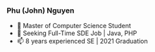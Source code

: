 <!--
**mrphu17-us/mrphu17-us** is a ✨ _special_ ✨ repository because its `README.md` (this file) appears on your GitHub profile.

Here are some ideas to get you started:

- 🔭 I’m currently working on ...
- 🌱 I’m currently learning ...
- 👯 I’m looking to collaborate on ...
- 🤔 I’m looking for help with ...
- 💬 Ask me about ...
- 📫 How to reach me: ...
- 😄 Pronouns: ...
- ⚡ Fun fact: ...
-->

### Phu (John) Nguyen
- 🔭  Master of Computer Science Student
- 🌱  Seeking Full-Time SDE Job | Java, PHP
- 📫  8 years experienced SE | 2021 Graduation
